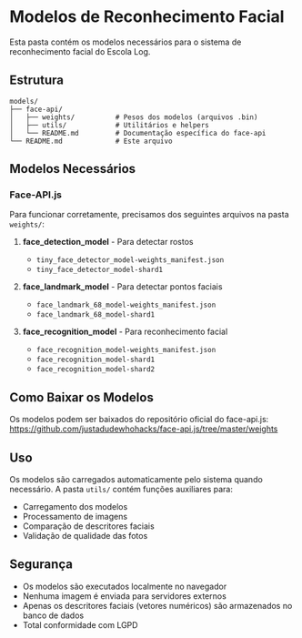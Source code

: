 # Modelos de Reconhecimento Facial

Esta pasta contém os modelos necessários para o sistema de reconhecimento facial do Escola Log.

## Estrutura

```
models/
├── face-api/
│   ├── weights/          # Pesos dos modelos (arquivos .bin)
│   ├── utils/            # Utilitários e helpers
│   └── README.md         # Documentação específica do face-api
└── README.md             # Este arquivo
```

## Modelos Necessários

### Face-API.js
Para funcionar corretamente, precisamos dos seguintes arquivos na pasta `weights/`:

1. **face_detection_model** - Para detectar rostos
   - `tiny_face_detector_model-weights_manifest.json`
   - `tiny_face_detector_model-shard1`

2. **face_landmark_model** - Para detectar pontos faciais
   - `face_landmark_68_model-weights_manifest.json`
   - `face_landmark_68_model-shard1`

3. **face_recognition_model** - Para reconhecimento facial
   - `face_recognition_model-weights_manifest.json`
   - `face_recognition_model-shard1`
   - `face_recognition_model-shard2`

## Como Baixar os Modelos

Os modelos podem ser baixados do repositório oficial do face-api.js:
https://github.com/justadudewhohacks/face-api.js/tree/master/weights

## Uso

Os modelos são carregados automaticamente pelo sistema quando necessário.
A pasta `utils/` contém funções auxiliares para:
- Carregamento dos modelos
- Processamento de imagens
- Comparação de descritores faciais
- Validação de qualidade das fotos

## Segurança

- Os modelos são executados localmente no navegador
- Nenhuma imagem é enviada para servidores externos
- Apenas os descritores faciais (vetores numéricos) são armazenados no banco de dados
- Total conformidade com LGPD
